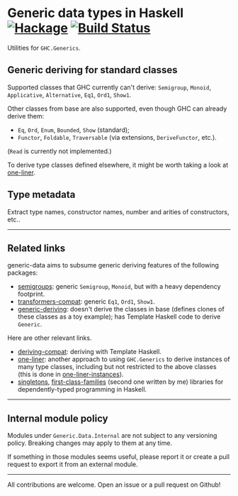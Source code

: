 # Generic data types in Haskell [![Hackage](https://img.shields.io/hackage/v/generic-data.svg)](https://hackage.haskell.org/package/generic-data) [![Build Status](https://travis-ci.org/Lysxia/generic-data.svg)](https://travis-ci.org/Lysxia/generic-data)

Utilities for `GHC.Generics`.

## Generic deriving for standard classes

Supported classes that GHC currently can't derive: `Semigroup`, `Monoid`,
`Applicative`, `Alternative`, `Eq1`, `Ord1`, `Show1`.

Other classes from base are also supported, even though GHC can already derive
them:

- `Eq`, `Ord`, `Enum`, `Bounded`, `Show` (standard);
- `Functor`, `Foldable`, `Traversable` (via extensions, `DeriveFunctor`, etc.).

(`Read` is currently not implemented.)

To derive type classes defined elsewhere, it might be worth taking a look at
[one-liner](https://hackage.haskell.org/package/one-liner).

## Type metadata

Extract type names, constructor names, number and arities of constructors, etc..

---

## Related links

generic-data aims to subsume generic deriving features of the following
packages:

- [semigroups](https://hackage.haskell.org/package/semigroups): generic
  `Semigroup`, `Monoid`, but with a heavy dependency footprint.
- [transformers-compat](https://hackage.haskell.org/package/transformers-compat):
  generic `Eq1`, `Ord1`, `Show1`.
- [generic-deriving](https://hackage.haskell.org/package/generic-deriving):
  doesn't derive the classes in base (defines clones of these classes as a toy
  example); has Template Haskell code to derive `Generic`.

Here are other relevant links.

- [deriving-compat](https://hackage.haskell.org/package/deriving-compat):
  deriving with Template Haskell.
- [one-liner](https://hackage.haskell.org/package/one-liner): another approach
  to using `GHC.Generics` to derive instances of many type classes, including
  but not restricted to the above classes (this is done in
  [one-liner-instances](https://hackage.haskell.org/package/one-liner-instances)).
- [singletons](https://hackage.haskell.org/package/singletons),
  [first-class-families](https://hackage.haskell.org/package/first-class-families)
  (second one written by me)
  libraries for dependently-typed programming in Haskell.

---

## Internal module policy

Modules under `Generic.Data.Internal` are not subject to any versioning policy.
Breaking changes may apply to them at any time.

If something in those modules seems useful, please report it or create a pull
request to export it from an external module.

---

All contributions are welcome. Open an issue or a pull request on Github!
